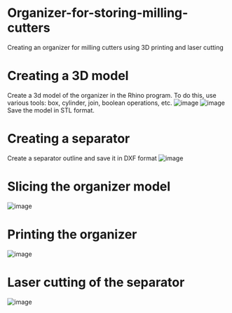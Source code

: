 # Organizer-for-storing-milling-cutters
Creating an organizer for milling cutters using 3D printing and laser cutting
# Creating a 3D model
Create a 3d model of the organizer in the Rhino program. To do this, use various tools: box, cylinder, join, boolean operations, etc.
![image](https://github.com/user-attachments/assets/b1f3085c-d40d-48f3-ace1-7593ece86f93)
![image](https://github.com/user-attachments/assets/7f336144-b9b5-4ec2-83b6-3297612c225e)
Save the model in STL format.
# Creating a separator
Create a separator outline and save it in DXF format
![image](https://github.com/user-attachments/assets/e32da25f-b3e4-4803-9650-52cb46c5708e)
# Slicing the organizer model
![image](https://github.com/user-attachments/assets/37266fe3-a36b-4381-9fbf-882a1796d5eb)
# Printing the organizer
![image](https://github.com/user-attachments/assets/9c99c2c0-7f08-4db7-8d85-e553655173bb)
# Laser cutting of the separator
![image](https://github.com/user-attachments/assets/c24b47e5-a5f4-421f-807e-f838c28d85d3)
